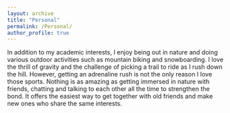 ```yaml
---
layout: archive
title: "Personal"
permalink: /Personal/
author_profile: true
---
```

In addition to my academic interests, I enjoy being out in nature and doing various outdoor activities such as mountain biking and snowboarding. I love the thrill of gravity and the challenge of picking a trail to ride as I rush down the hill. However, getting an adrenaline rush is not the only reason I love those sports. Nothing is as amazing as getting immersed in nature with friends, chatting and talking to each other all the time to strengthen the bond. It offers the easiest way to get together with old friends and make new ones who share the same interests.

